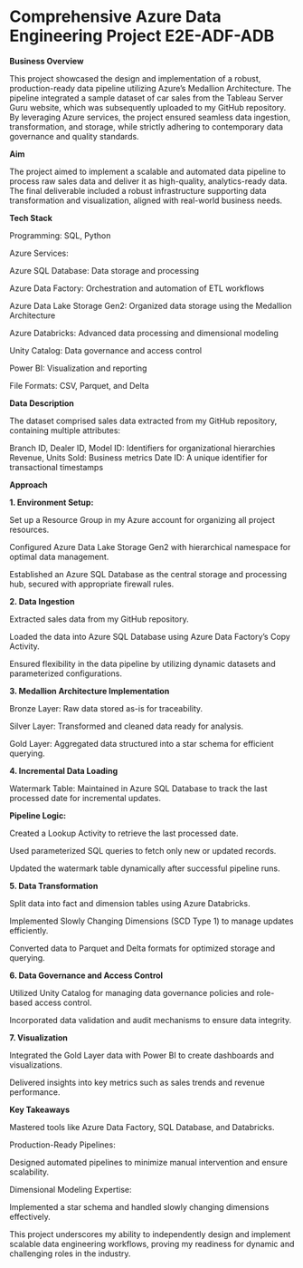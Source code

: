 # Comprehensive Azure Data Engineering Project E2E-ADF-ADB

**Business Overview**

This project showcased the design and implementation of a robust, production-ready data pipeline utilizing Azure’s Medallion Architecture. The pipeline integrated a sample dataset of car sales from the Tableau Server Guru website, which was subsequently uploaded to my GitHub repository. By leveraging Azure services, the project ensured seamless data ingestion, transformation, and storage, while strictly adhering to contemporary data governance and quality standards.

**Aim**

The project aimed to implement a scalable and automated data pipeline to process raw sales data and deliver it as high-quality, analytics-ready data. The final deliverable included a robust infrastructure supporting data transformation and visualization, aligned with real-world business needs.

**Tech Stack**

Programming: SQL, Python

Azure Services:

Azure SQL Database: Data storage and processing

Azure Data Factory: Orchestration and automation of ETL workflows

Azure Data Lake Storage Gen2: Organized data storage using the Medallion Architecture

Azure Databricks: Advanced data processing and dimensional modeling

Unity Catalog: Data governance and access control

Power BI: Visualization and reporting

File Formats: CSV, Parquet, and Delta

**Data Description**

The dataset comprised sales data extracted from my GitHub repository, containing multiple attributes:

Branch ID, Dealer ID, Model ID: Identifiers for organizational hierarchies
Revenue, Units Sold: Business metrics
Date ID: A unique identifier for transactional timestamps

**Approach**

**1. Environment Setup:**
   
Set up a Resource Group in my Azure account for organizing all project resources.

Configured Azure Data Lake Storage Gen2 with hierarchical namespace for optimal data management.

Established an Azure SQL Database as the central storage and processing hub, secured with appropriate firewall rules.

**2. Data Ingestion**

Extracted sales data from my GitHub repository.

Loaded the data into Azure SQL Database using Azure Data Factory’s Copy Activity.

Ensured flexibility in the data pipeline by utilizing dynamic datasets and parameterized configurations.

**3. Medallion Architecture Implementation**

Bronze Layer: Raw data stored as-is for traceability.

Silver Layer: Transformed and cleaned data ready for analysis.

Gold Layer: Aggregated data structured into a star schema for efficient querying.

**4. Incremental Data Loading**

Watermark Table: Maintained in Azure SQL Database to track the last processed date for incremental updates.

**Pipeline Logic:**

Created a Lookup Activity to retrieve the last processed date.

Used parameterized SQL queries to fetch only new or updated records.

Updated the watermark table dynamically after successful pipeline runs.

**5. Data Transformation**

Split data into fact and dimension tables using Azure Databricks.

Implemented Slowly Changing Dimensions (SCD Type 1) to manage updates efficiently.

Converted data to Parquet and Delta formats for optimized storage and querying.

**6. Data Governance and Access Control**

Utilized Unity Catalog for managing data governance policies and role-based access control.

Incorporated data validation and audit mechanisms to ensure data integrity.

**7. Visualization**

Integrated the Gold Layer data with Power BI to create dashboards and visualizations.

Delivered insights into key metrics such as sales trends and revenue performance.

**Key Takeaways**

Mastered tools like Azure Data Factory, SQL Database, and Databricks.

Production-Ready Pipelines:

Designed automated pipelines to minimize manual intervention and ensure scalability.

Dimensional Modeling Expertise:

Implemented a star schema and handled slowly changing dimensions effectively.

This project underscores my ability to independently design and implement scalable data engineering workflows, proving my readiness for dynamic and challenging roles in the industry.

